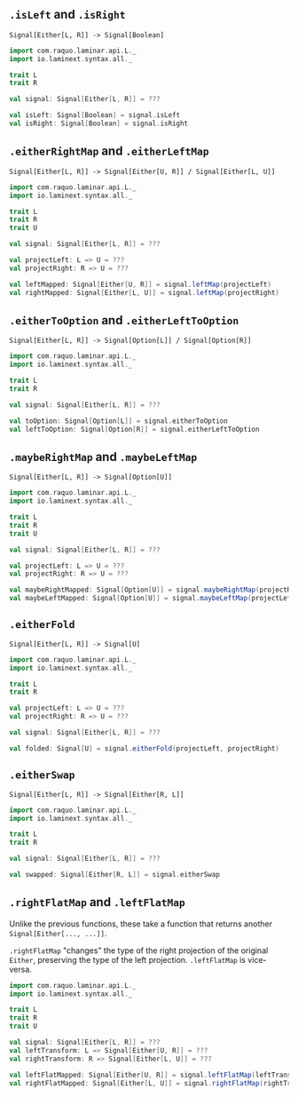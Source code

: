 ## `.isLeft` and `.isRight`

`Signal[Either[L, R]] -> Signal[Boolean]`

```scala
import com.raquo.laminar.api.L._
import io.laminext.syntax.all._

trait L
trait R

val signal: Signal[Either[L, R]] = ???

val isLeft: Signal[Boolean] = signal.isLeft
val isRight: Signal[Boolean] = signal.isRight
```

## `.eitherRightMap` and `.eitherLeftMap`

`Signal[Either[L, R]] -> Signal[Either[U, R]] / Signal[Either[L, U]]`

```scala
import com.raquo.laminar.api.L._
import io.laminext.syntax.all._

trait L
trait R
trait U

val signal: Signal[Either[L, R]] = ???

val projectLeft: L => U = ???
val projectRight: R => U = ???

val leftMapped: Signal[Either[U, R]] = signal.leftMap(projectLeft)
val rightMapped: Signal[Either[L, U]] = signal.leftMap(projectRight)
```

## `.eitherToOption` and `.eitherLeftToOption`

`Signal[Either[L, R]] -> Signal[Option[L]] / Signal[Option[R]]`

```scala
import com.raquo.laminar.api.L._
import io.laminext.syntax.all._

trait L
trait R

val signal: Signal[Either[L, R]] = ???

val toOption: Signal[Option[L]] = signal.eitherToOption
val leftToOption: Signal[Option[R]] = signal.eitherLeftToOption
```

## `.maybeRightMap` and `.maybeLeftMap`

`Signal[Either[L, R]] -> Signal[Option[U]]`

```scala
import com.raquo.laminar.api.L._
import io.laminext.syntax.all._

trait L
trait R
trait U

val signal: Signal[Either[L, R]] = ???

val projectLeft: L => U = ???
val projectRight: R => U = ???

val maybeRightMapped: Signal[Option[U]] = signal.maybeRightMap(projectRight)
val maybeLeftMapped: Signal[Option[U]] = signal.maybeLeftMap(projectLeft)
```

## `.eitherFold`

`Signal[Either[L, R]] -> Signal[U]`


```scala
import com.raquo.laminar.api.L._
import io.laminext.syntax.all._

trait L
trait R

val projectLeft: L => U = ???
val projectRight: R => U = ???

val signal: Signal[Either[L, R]] = ???

val folded: Signal[U] = signal.eitherFold(projectLeft, projectRight)
```

## `.eitherSwap`

`Signal[Either[L, R]] -> Signal[Either[R, L]]`

```scala
import com.raquo.laminar.api.L._
import io.laminext.syntax.all._

trait L
trait R

val signal: Signal[Either[L, R]] = ???

val swapped: Signal[Either[R, L]] = signal.eitherSwap
```

## `.rightFlatMap` and `.leftFlatMap`

Unlike the previous functions, these take a function that returns another `Signal[Either[..., ...]]`.

`.rightFlatMap` "changes" the type of the right projection of the original `Either`, preserving the type of the left projection.
`.leftFlatMap` is vice-versa.

```scala
import com.raquo.laminar.api.L._
import io.laminext.syntax.all._

trait L
trait R
trait U

val signal: Signal[Either[L, R]] = ???
val leftTransform: L => Signal[Either[U, R]] = ???
val rightTransform: R => Signal[Either[L, U]] = ???

val leftFlatMapped: Signal[Either[U, R]] = signal.leftFlatMap(leftTransform)
val rightFlatMapped: Signal[Either[L, U]] = signal.rightFlatMap(rightTransform)
```
